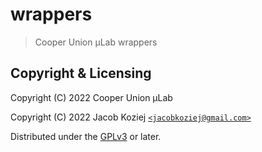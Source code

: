 # wrappers

> Cooper Union μLab wrappers


## Copyright & Licensing

Copyright (C) 2022  Cooper Union μLab

Copyright (C) 2022  Jacob Koziej [`<jacobkoziej@gmail.com>`]

Distributed under the [GPLv3] or later.


[`<jacobkoziej@gmail.com>`]: mailto:jacobkoziej@gmail.com
[GPLv3]: LICENSE.md
